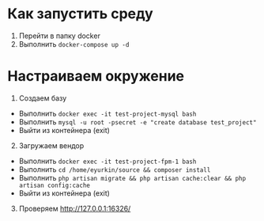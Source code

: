# Как запустить среду
1. Перейти в папку docker
1. Выполнить ```docker-compose up -d```
# Настраиваем окружение
1. Создаем базу 
  - Выполнить ```docker exec -it test-project-mysql bash```
  - Выполнить ```mysql -u root -psecret -e "create database test_project"```
  - Выйти из контейнера (exit)
2. Загружаем вендор
  - Выполнить ```docker exec -it test-project-fpm-1 bash```
  - Выполнить ```cd /home/eyurkin/source && composer install```
  - Выполнить ```php artisan migrate && php artisan cache:clear && php artisan config:cache```
  - Выйти из контейнера (exit)
3. Проверяем 
http://127.0.0.1:16326/
